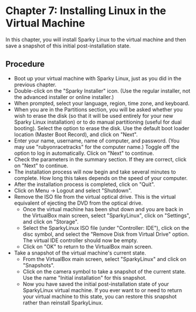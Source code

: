 # Chapter 7: Installing Linux in the Virtual Machine

In this chapter, you will install Sparky Linux to the virtual machine and then save a snapshot of this initial post-installation state.

## Procedure
* Boot up your virtual machine with Sparky Linux, just as you did in the previous chapter.
* Double-click on the "Sparky Installer" icon.  (Use the regular installer, not the advanced installer or online installer.)
* When prompted, select your language, region, time zone, and keyboard.
* When you are in the Partitions section, you will be asked whether you wish to erase the disk (so that it will be used entirely for your new Sparky Linux installation) or to do manual partitioning (useful for dual booting).  Select the option to erase the disk.  Use the default boot loader location (Master Boot Record), and click on "Next".
* Enter your name, username, name of computer, and password.  (You may use "rubyonracetracks" for the computer name.)  Toggle off the option to log in automatically.  Click on "Next" to continue.
* Check the parameters in the summary section.  If they are correct, click on "Next" to continue.
* The installation process will now begin and take several minutes to complete.  How long this takes depends on the speed of your computer.
* After the installation process is completed, click on "Quit".
* Click on Menu -> Logout and select "Shutdown".
* Remove the ISO file from the virtual optical drive.  This is the virtual equivalent of ejecting the DVD from the optical drive.
  * Once the virtual machine has been shut down and you are back in the VirtualBox main screen, select "SparkyLinux", click on "Settings", and click on "Storage".  
  * Select the SparkyLinux ISO file (under "Controller: IDE"), click on the disc symbol, and select the "Remove Disk from Virtual Drive" option.  The virtual IDE controller should now be empty.
  * Click on "OK" to return to the VirtualBox main screen.
* Take a snapshot of the virtual machine's current state.
  * From the VirtualBox main screen, select "SparkyLinux" and click on "Snapshots".
  * Click on the camera symbol to take a snapshot of the current state.  Use the name "Initial installation" for this snapshot.
  * Now you have saved the initial post-installation state of your SparkyLinux virtual machine.  If you ever want to or need to return your virtual machine to this state, you can restore this snapshot rather than reinstall SparkyLinux.
